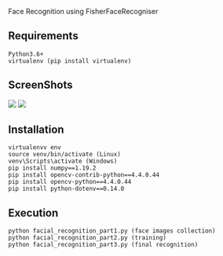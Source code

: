 Face Recognition using FisherFaceRecogniser

## Requirements

    Python3.6+
    virtualenv (pip install virtualenv)

## ScreenShots

![](https://i.imgur.com/RgHewhM.png)
![](https://i.imgur.com/jbiSKcs.png)

## Installation

    virtualenvv env
    source venv/bin/activate (Linux)
    venv\Scripts\activate (Windows)
    pip install numpy==1.19.2
    pip install opencv-contrib-python==4.4.0.44
    pip install opencv-python==4.4.0.44
    pip install python-dotenv==0.14.0
    
## Execution

    python facial_recognition_part1.py (face images collection)
    python facial_recognition_part2.py (training)
    python facial_recognition_part3.py (final recognition)

